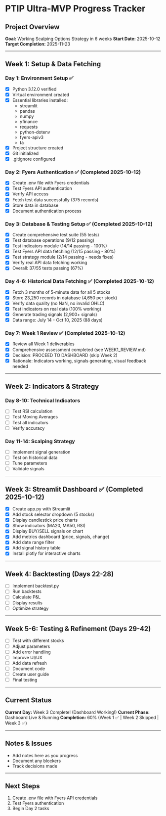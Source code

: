 # PTIP Ultra-MVP Progress Tracker

## Project Overview
**Goal:** Working Scalping Options Strategy in 6 weeks
**Start Date:** 2025-10-12
**Target Completion:** 2025-11-23

---

## Week 1: Setup & Data Fetching

### Day 1: Environment Setup ✅
- [x] Python 3.12.0 verified
- [x] Virtual environment created
- [x] Essential libraries installed:
  - streamlit
  - pandas
  - numpy
  - yfinance
  - requests
  - python-dotenv
  - fyers-apiv3
  - ta
- [x] Project structure created
- [x] Git initialized
- [x] .gitignore configured

### Day 2: Fyers Authentication ✅ (Completed 2025-10-12)
- [x] Create .env file with Fyers credentials
- [x] Test Fyers API authentication
- [x] Verify API access
- [x] Fetch test data successfully (375 records)
- [x] Store data in database
- [x] Document authentication process

### Day 3: Database & Testing Setup ✅ (Completed 2025-10-12)
- [x] Create comprehensive test suite (55 tests)
- [x] Test database operations (9/12 passing)
- [x] Test indicators module (14/14 passing - 100%)
- [x] Test Fyers API data fetching (12/15 passing - 80%)
- [x] Test strategy module (2/14 passing - needs fixes)
- [x] Verify real API data fetching working
- [x] Overall: 37/55 tests passing (67%)

### Day 4-6: Historical Data Fetching ✅ (Completed 2025-10-12)
- [x] Fetch 3 months of 5-minute data for all 5 stocks
- [x] Store 23,250 records in database (4,650 per stock)
- [x] Verify data quality (no NaN, no invalid OHLC)
- [x] Test indicators on real data (100% working)
- [x] Generate trading signals (2,900+ signals)
- [x] Data range: July 14 - Oct 10, 2025 (88 days)

### Day 7: Week 1 Review ✅ (Completed 2025-10-12)
- [x] Review all Week 1 deliverables
- [x] Comprehensive assessment completed (see WEEK1_REVIEW.md)
- [x] Decision: PROCEED TO DASHBOARD (skip Week 2)
- [x] Rationale: Indicators working, signals generating, visual feedback needed

---

## Week 2: Indicators & Strategy

### Day 8-10: Technical Indicators
- [ ] Test RSI calculation
- [ ] Test Moving Averages
- [ ] Test all indicators
- [ ] Verify accuracy

### Day 11-14: Scalping Strategy
- [ ] Implement signal generation
- [ ] Test on historical data
- [ ] Tune parameters
- [ ] Validate signals

---

## Week 3: Streamlit Dashboard ✅ (Completed 2025-10-12)
- [x] Create app.py with Streamlit
- [x] Add stock selector dropdown (5 stocks)
- [x] Display candlestick price charts
- [x] Show indicators (MA20, MA50, RSI)
- [x] Display BUY/SELL signals on chart
- [x] Add metrics dashboard (price, signals, change)
- [x] Add date range filter
- [x] Add signal history table
- [x] Install plotly for interactive charts

---

## Week 4: Backtesting (Days 22-28)
- [ ] Implement backtest.py
- [ ] Run backtests
- [ ] Calculate P&L
- [ ] Display results
- [ ] Optimize strategy

---

## Week 5-6: Testing & Refinement (Days 29-42)
- [ ] Test with different stocks
- [ ] Adjust parameters
- [ ] Add error handling
- [ ] Improve UI/UX
- [ ] Add data refresh
- [ ] Document code
- [ ] Create user guide
- [ ] Final testing

---

## Current Status
**Current Day:** Week 3 Complete! (Dashboard Working!)
**Current Phase:** Dashboard Live & Running
**Completion:** 60% (Week 1 ✅ | Week 2 Skipped | Week 3 ✅)

---

## Notes & Issues
- Add notes here as you progress
- Document any blockers
- Track decisions made

---

## Next Steps
1. Create .env file with Fyers API credentials
2. Test Fyers authentication
3. Begin Day 2 tasks

